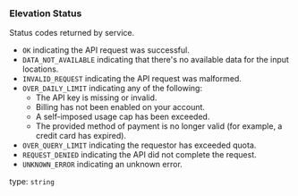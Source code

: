 <!--- This is a generated file, do not edit! -->
<!--- [START maps_http_schema_elevationstatus] -->
<h3 class="schema-object" id="ElevationStatus">Elevation Status</h3>

Status codes returned by service.

-   `OK` indicating the API request was successful.
-   `DATA_NOT_AVAILABLE` indicating that there's no available data for the input locations.
-   `INVALID_REQUEST` indicating the API request was malformed.
-   `OVER_DAILY_LIMIT` indicating any of the following:
    -   The API key is missing or invalid.
    -   Billing has not been enabled on your account.
    -   A self-imposed usage cap has been exceeded.
    -   The provided method of payment is no longer valid (for example, a credit card has expired).
-   `OVER_QUERY_LIMIT` indicating the requestor has exceeded quota.
-   `REQUEST_DENIED` indicating the API did not complete the request.
-   `UNKNOWN_ERROR` indicating an unknown error.

type: `string`

<!--- [END maps_http_schema_elevationstatus] -->